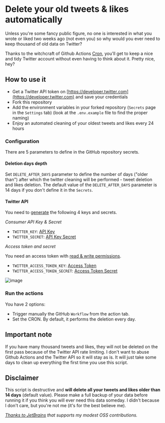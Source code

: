 # Delete your old tweets & likes automatically

Unless you're some fancy public figure, no one is interested in what you wrote or liked two weeks ago (not even you) so why would you ever need to keep thousand of old data on Twitter?

Thanks to the witchcraft of Github Actions [Cron](https://en.wikipedia.org/wiki/Cron), you'll get to keep a nice and tidy Twitter account without even having to think about it. Pretty nice, hey?

## How to use it

- Get a Twitter API token on [https://developer.twitter.com](https://developer.twitter.com) and save your credentials
- Fork this repository
- Add the environment variables in your forked repository (`Secrets` page in the `Settings` tab) (look at the `.env.example` file to find the proper naming)
- Enjoy an automated cleaning of your oldest tweets and likes every 24 hours

### Configuration

There are 5 parameters to define in the GitHub repository secrets.

#### Deletion days depth

Set `DELETE_AFTER_DAYS` parameter to define the number of days ("older than") after which the twitter cleaning will be performed - tweet deletion and likes deletion. The default value of the `DELETE_AFTER_DAYS` parameter is 14 days if you don't define it in the `Secrets`.

#### Twitter API

You need to [generate](https://developer.twitter.com) the following 4 keys and secrets.

*Consumer API Key & Secret*

- `TWITTER_KEY`: [API Key](https://developer.twitter.com/en/portal/register/keys)
- `TWITTER_SECRET`: [API Key Secret](https://developer.twitter.com/en/portal/register/keys)

*Access token and secret*

You need an access token with [read & write permissions](https://twittercommunity.com/t/read-only-access-token/165276).

- `TWITTER_ACCESS_TOKEN_KEY`: [Access Token](https://developer.twitter.com/en/portal/dashboard)
- `TWITTER_ACCESS_TOKEN_SECRET`: [Access Token Secret](https://developer.twitter.com/en/portal/dashboard)

![image](https://user-images.githubusercontent.com/226993/158071256-c01b175a-468e-411b-8429-57bc4ee7f307.png)

### Run the actions

You have 2 options:
- Trigger manually the GitHub `Workflow` from the action tab.
- Set the CRON. By default, it performs the deletion every day.

## Important note

If you have many thousand tweets and likes, they will not be deleted on the first pass because of the Twitter API rate limiting. I don't want to abuse Github Actions and the Twitter API so it will stay as is. It will just take some days to clean up everything the first time you use this script.

## Disclaimer

This script is destructive and **will delete all your tweets and likes older than 14 days** (default value). Please make a full backup of your data before running it if you think you will ever need this data someday. I didn't because I don't care, but you're not me (it's for the best believe me).

*[Thanks to JetBrains](https://www.jetbrains.com/?from=Amazon%20Alternatives) that supports my modest OSS contributions.*
